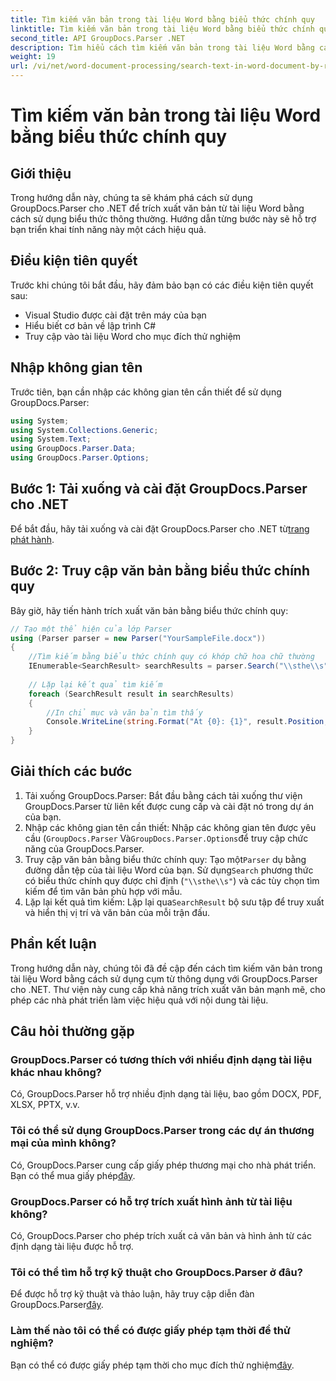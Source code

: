 ```yaml
---
title: Tìm kiếm văn bản trong tài liệu Word bằng biểu thức chính quy
linktitle: Tìm kiếm văn bản trong tài liệu Word bằng biểu thức chính quy
second_title: API GroupDocs.Parser .NET
description: Tìm hiểu cách tìm kiếm văn bản trong tài liệu Word bằng cách sử dụng cụm từ thông dụng với GroupDocs.Parser cho .NET. Trích xuất nội dung cụ thể một cách hiệu quả.
weight: 19
url: /vi/net/word-document-processing/search-text-in-word-document-by-regular-expression/
---
```


# Tìm kiếm văn bản trong tài liệu Word bằng biểu thức chính quy

## Giới thiệu
Trong hướng dẫn này, chúng ta sẽ khám phá cách sử dụng GroupDocs.Parser cho .NET để trích xuất văn bản từ tài liệu Word bằng cách sử dụng biểu thức thông thường. Hướng dẫn từng bước này sẽ hỗ trợ bạn triển khai tính năng này một cách hiệu quả.
## Điều kiện tiên quyết
Trước khi chúng tôi bắt đầu, hãy đảm bảo bạn có các điều kiện tiên quyết sau:
- Visual Studio được cài đặt trên máy của bạn
- Hiểu biết cơ bản về lập trình C#
- Truy cập vào tài liệu Word cho mục đích thử nghiệm

## Nhập không gian tên
Trước tiên, bạn cần nhập các không gian tên cần thiết để sử dụng GroupDocs.Parser:
```csharp
using System;
using System.Collections.Generic;
using System.Text;
using GroupDocs.Parser.Data;
using GroupDocs.Parser.Options;
```
## Bước 1: Tải xuống và cài đặt GroupDocs.Parser cho .NET
 Để bắt đầu, hãy tải xuống và cài đặt GroupDocs.Parser cho .NET từ[trang phát hành](https://releases.groupdocs.com/parser/net/).
## Bước 2: Truy cập văn bản bằng biểu thức chính quy
Bây giờ, hãy tiến hành trích xuất văn bản bằng biểu thức chính quy:
```csharp
// Tạo một thể hiện của lớp Parser
using (Parser parser = new Parser("YourSampleFile.docx"))
{
    //Tìm kiếm bằng biểu thức chính quy có khớp chữ hoa chữ thường
    IEnumerable<SearchResult> searchResults = parser.Search("\\sthe\\s", new SearchOptions(true, false, true));
    
    // Lặp lại kết quả tìm kiếm
    foreach (SearchResult result in searchResults)
    {
        //In chỉ mục và văn bản tìm thấy
        Console.WriteLine(string.Format("At {0}: {1}", result.Position, result.Text));
    }
}
```
## Giải thích các bước
1. Tải xuống GroupDocs.Parser: Bắt đầu bằng cách tải xuống thư viện GroupDocs.Parser từ liên kết được cung cấp và cài đặt nó trong dự án của bạn.
2. Nhập các không gian tên cần thiết: Nhập các không gian tên được yêu cầu (`GroupDocs.Parser` Và`GroupDocs.Parser.Options`để truy cập chức năng của GroupDocs.Parser.
3.  Truy cập văn bản bằng biểu thức chính quy: Tạo một`Parser` dụ bằng đường dẫn tệp của tài liệu Word của bạn. Sử dụng`Search` phương thức có biểu thức chính quy được chỉ định (`"\\sthe\\s"`) và các tùy chọn tìm kiếm để tìm văn bản phù hợp với mẫu.
4.  Lặp lại kết quả tìm kiếm: Lặp lại qua`SearchResult` bộ sưu tập để truy xuất và hiển thị vị trí và văn bản của mỗi trận đấu.

## Phần kết luận
Trong hướng dẫn này, chúng tôi đã đề cập đến cách tìm kiếm văn bản trong tài liệu Word bằng cách sử dụng cụm từ thông dụng với GroupDocs.Parser cho .NET. Thư viện này cung cấp khả năng trích xuất văn bản mạnh mẽ, cho phép các nhà phát triển làm việc hiệu quả với nội dung tài liệu.

## Câu hỏi thường gặp
### GroupDocs.Parser có tương thích với nhiều định dạng tài liệu khác nhau không?
Có, GroupDocs.Parser hỗ trợ nhiều định dạng tài liệu, bao gồm DOCX, PDF, XLSX, PPTX, v.v.
### Tôi có thể sử dụng GroupDocs.Parser trong các dự án thương mại của mình không?
 Có, GroupDocs.Parser cung cấp giấy phép thương mại cho nhà phát triển. Bạn có thể mua giấy phép[đây](https://purchase.groupdocs.com/buy).
### GroupDocs.Parser có hỗ trợ trích xuất hình ảnh từ tài liệu không?
Có, GroupDocs.Parser cho phép trích xuất cả văn bản và hình ảnh từ các định dạng tài liệu được hỗ trợ.
### Tôi có thể tìm hỗ trợ kỹ thuật cho GroupDocs.Parser ở đâu?
 Để được hỗ trợ kỹ thuật và thảo luận, hãy truy cập diễn đàn GroupDocs.Parser[đây](https://forum.groupdocs.com/c/parser/17).
### Làm thế nào tôi có thể có được giấy phép tạm thời để thử nghiệm?
 Bạn có thể có được giấy phép tạm thời cho mục đích thử nghiệm[đây](https://purchase.groupdocs.com/temporary-license/).